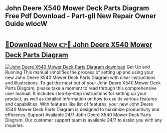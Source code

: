## John Deere X540 Mower Deck Parts Diagram Free Pdf Download - Part-gII New Repair Owner Guide wIocW

# <h2><a href="http://dfmv9fg.blite.top/?on=John+Deere+X540+Mower+Deck+Parts+Diagram">🔗Download New 👉🔴 John Deere X540 Mower Deck Parts Diagram</a></h2>

[![John Deere X540 Mower Deck Parts Diagram download](https://i.imgur.com/lujVjoI.png)](http://dfmv9fg.blite.top/?on=John+Deere+X540+Mower+Deck+Parts+Diagram)
Get Up and Running This manual simplifies the process of setting up and using your new John Deere X540 Mower Deck Parts Diagram with clear instructions and illustrations. To get the most out of your John Deere X540 Mower Deck Parts Diagram, please take a moment to read through this comprehensive user manual. It includes step-by-step instructions for setting up your product, as well as detailed information on how to use its various features and capabilities. With features like list of features, your new John Deere X540 Mower Deck Parts Diagram is designed to maximize productivity and efficiency. Support Available 24/7 John Deere X540 Mower Deck Parts Diagram. Our customer support team is available 24/7 to assist you with any inquiries.
